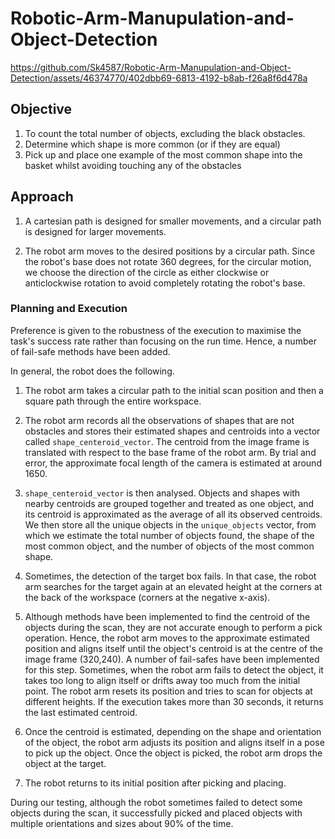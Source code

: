 # Robotic-Arm-Manupulation-and-Object-Detection



https://github.com/Sk4587/Robotic-Arm-Manupulation-and-Object-Detection/assets/46374770/402dbb69-6813-4192-b8ab-f26a8f6d478a


## Objective

1. To count the total number of objects, excluding the black obstacles.
1. Determine which shape is more common (or if they are equal)
1. Pick up and place one example of the most common shape into the basket whilst
avoiding touching any of the obstacles


## Approach

1. A cartesian path is designed for smaller movements, and a circular path is designed for larger movements.

1. The robot arm moves to the desired positions by a circular path. Since the robot's base does not rotate 360 degrees, for the circular motion, we choose the direction of the circle as either clockwise or anticlockwise rotation to avoid completely rotating the robot's base.


### Planning and Execution

Preference is given to the robustness of the execution to maximise the task's success rate rather than focusing on the run time. Hence, a number of fail-safe methods have been added.

In general, the robot does the following.

1. The robot arm takes a circular path to the initial scan position and then a square path through the entire workspace.

1. The robot arm records all the observations of shapes that are not obstacles and stores their estimated shapes and centroids into a vector called `shape_centeroid_vector`. The centroid from the image frame is translated with respect to the base frame of the robot arm. By trial and error, the approximate focal length of the camera is estimated at around 1650. 

1. `shape_centeroid_vector` is then analysed. Objects and shapes with nearby centroids are grouped together and treated as one object, and its centroid is approximated as the average of all its observed centroids. We then store all the unique objects in the `unique_objects` vector, from which we estimate the total number of objects found, the shape of the most common object, and the number of objects of the most common shape. 

1. Sometimes, the detection of the target box fails. In that case, the robot arm searches for the target again at an elevated height at the corners at the back of the workspace (corners at the negative x-axis).

1. Although methods have been implemented to find the centroid of the objects during the scan, they are not accurate enough to perform a pick operation. Hence, the robot arm moves to the approximate estimated position and aligns itself until the object's centroid is at the centre of the image frame (320,240). A number of fail-safes have been implemented for this step. Sometimes, when the robot arm fails to detect the object, it takes too long to align itself or drifts away too much from the initial point. The robot arm resets its position and tries to scan for objects at different heights. If the execution takes more than 30 seconds, it returns the last estimated centroid.

1. Once the centroid is estimated, depending on the shape and orientation of the object, the robot arm adjusts its position and aligns itself in a pose to pick up the object. Once the object is picked, the robot arm drops the object at the target. 

1. The robot returns to its initial position after picking and placing.

During our testing, although the robot sometimes failed to detect some objects during the scan, it successfully picked and placed objects with multiple orientations and sizes about 90% of the time. 
